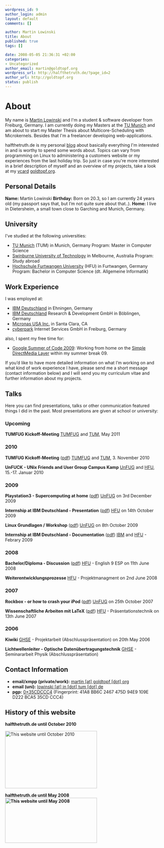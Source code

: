 ```yaml
--- 
wordpress_id: 9
author_login: admin
layout: default
comments: []

author: Martin Lowinski
title: About
published: true
tags: []

date: 2008-05-05 21:36:31 +02:00
categories: 
- Uncategorized
author_email: martin@goldtopf.org
wordpress_url: http://halfthetruth.de/?page_id=2
author_url: http://goldtopf.org
status: publish
---
```

<h1>About</h1>

My name is <a href="http://goldtopf.org">Martin Lowinski</a> and I'm a student & software developer from Freiburg, Germany. I am currently doing my Masters at the <a href="http://in.tum.de">TU Munich</a> and am about to start my Master Thesis about Multicore-Scheduling with Microkernels. Besides that I'm a freelancer developing web-applications.

halfthetruth.de is my personal <a title="Blog - Wikipedia" href="http://en.wikipedia.org/wiki/Blog">blog</a> about basically everything I'm interested in and is worthy to spend some words about. Topics can vary from programming on Linux to administering a customers website or my experiences from the last holiday trip. So just in case you're more interested in a brief description of myself and an overview of my projects, take a look at my <a title="VCard - Wikipedia" href="http://en.wikipedia.org/wiki/Vcard">vcard</a> <a href="http://goldtopf.org">goldtopf.org</a>.
<h2>Personal Details</h2>
<strong>Name:</strong> Martin Lowinski
<strong>Birthday:</strong> Born on 20.3, so I am currently 24 years old (my passport says that, but I&rsquo;m not quite sure about that..).
<strong>Home:</strong> I live in Dietersheim, a small town close to Garching and Munich, Germany.
<h2>University</h2>
I've studied at the following universities:
<ul>
	<li><a href="http://in.tum.de">TU Munich</a> (TUM) in Munich, Germany
Program: Master in Computer Science</li>
	<li><a href="http://swin.edu.au">Swinburne University of Technology</a> in Melbourne, Australia
Program: Study abroad</li>
	<li><a href="http://www.hs-furtwangen.de">Hochschule Furtwangen University</a> (HFU) in Furtwangen, Germany
Program: Bachelor in Computer Science (dt. Allgemeine Informatik)</li>
</ul>
<h2>Work Experience</h2>
I was employed at:
<ul>
	<li><a href="http://de.ibm.com/">IBM Deutschland</a> in Ehningen, Germany</li>
	<li><a href="http://de.ibm.com">IBM Deutschland</a> Research &amp; Development GmbH in B&ouml;blingen, Germany</li>
	<li><a href="http://micronas.com/">Micronas USA Inc.</a> in Santa Clara, CA</li>
	<li><a href="http://cyberpark.de/">cyberpark</a> Internet Services GmbH in Freiburg, Germany</li>
</ul>
also, I spent my free time for:
<ul>
	<li><a href="http://socghop.appspot.com/">Google Summer of Code 2009</a>: Working from home on the <a href="http://libsdl.org">Simple DirectMedia Layer</a> within my summer break 09.</li>
</ul>
If you&rsquo;d like to have more detailed information on what I&rsquo;m working on and what kind of work experience I have, please send me a short message (contact information below) and I will send you my curriculum vitae and further information about my projects.
<h2>Talks</h2>
Here you can find presentations, talks or other communication featured things I did in the past. Most presentations are given at school or university:
<h3>Upcoming</h3>
<strong>TUMFUG Kickoff-Meeting</strong>
<a href="http://info.fs.tum.de/TUMFUG">TUMFUG</a> and <a href="http://in.tum.de">TUM</a>, May 2011
<h3>2010</h3>
<strong>TUMFUG Kickoff-Meeting</strong> (<a href="https://halfthetruth.de/wp-content/uploads/2008/05/tumfug-kickoff.pdf">pdf</a>)
<a href="http://info.fs.tum.de/TUMFUG">TUMFUG</a> and <a href="http://in.tum.de">TUM</a>, 3. November 2010

<strong>UnFUCK - UNix Friends and User Group Campus Kamp</strong>
<a href="http://unfuck.eu">UnFUG</a> and <a href="http://www.hs-furtwangen.de">HFU</a>, 15.-17. Januar 2010
<h3>2009</h3>
<strong>Playstation3 - Supercomputing at home</strong> (<a href="https://halfthetruth.de/wp-content/uploads/2011/02/programming-on-the-ps3.pdf">pdf</a>)
<a href="http://unfug.org">UnFUG</a> on 3rd December 2009

<strong>Internship at IBM Deutschland - Presentation</strong> (<a href="https://halfthetruth.de/wp-content/uploads/2008/05/praxisseminarbericht-ibm.pdf">pdf</a>)
<a href="http://www.hs-furtwangen.de">HFU</a> on 14th October 2009

<strong>Linux Grundlagen / Workshop</strong> (<a href="https://halfthetruth.de/wp-content/uploads/2011/02/linux-grundlagen.pdf">pdf</a>)
<a href="http://unfug.org">UnFUG</a> on 8th October 2009

<strong>Internship at IBM Deutschland - Documentation</strong> (<a href="https://halfthetruth.de/wp-content/uploads/2008/05/internship-ibm-report.pdf">pdf</a>)
<a href="http://de.ibm.com">IBM</a> and <a href="http://www.hs-furtwangen.de">HFU</a> - Febrary 2009
<h3>2008</h3>
<strong>Bachelor/Diploma - Discussion</strong> (<a href="https://halfthetruth.de/wp-content/uploads/2008/05/bologna-process.pdf">pdf</a>)
<a href="http://www.hs-furtwangen.de">HFU</a> - English 9 ESP on 11th June 2008

<strong>Weiterentwicklungsprozesse</strong>
<a href="http://www.hs-furtwangen.de">HFU</a> - Projektmanagment on 2nd June 2008
<h3>2007</h3>
<strong>Rockbox - or how to crash your iPod</strong> (<a href="https://halfthetruth.de/wp-content/uploads/2011/02/rockbox.pdf">pdf</a>)
<a href="http://unfug.org">UnFUG</a> on 25th October 2007

<strong>Wissenschaftliche Arbeiten mit LaTeX</strong> (<a href="https://halfthetruth.de/wp-content/uploads/2008/05/wissenschaftliches-arbeiten-mit-latex.pdf">pdf</a>)
<a href="http://www.hs-furtwangen.de">HFU</a> - Pr&auml;sentationstechnik on 13th June 2007
<h3>2006</h3>
<strong>Kiwiki</strong>
<a href="http://www.ghse.de">GHSE</a> - Projektarbeit (Abschlusspr&auml;sentation) on 20th May 2006

<strong>Lichtwellenleiter - Optische Daten&uuml;bertragungstechnik</strong>
<a href="http://www.ghse.de">GHSE</a> - Seminararbeit Physik (Abschlusspr&auml;sentation)
<h2>Contact Information</h2>
<ul>
	<li><strong>emai</strong><strong>l/xmpp (private/work):</strong> <a href="mailto:martin%20%5Bat%5D%20goldtopf%20%5Bdot%5D%20org">martin [at] goldtopf [dot] org</a></li>
	<li><strong>email (uni):</strong> <a href="mailto:lowinski [at] in [dot] tum [dot] de">lowinski [at] in [dot] tum [dot] de</a></li>
	<li><strong>pgp:</strong> <a href="http://pgpkeys.pca.dfn.de/pks/lookup?search=0x35CDCCC4&amp;op=vindex">0&times;35CDCCC4</a> (Fingerprint: 41A8 BB6C 2467 475D 94E9 109E D222 BCA5 35CD CCC4)</li>
</ul>
<h2>History of this website</h2>
<strong>halfthetruth.de until October 2010</strong>

<a href="https://halfthetruth.de/wp-content/uploads/2008/05/website-history-oct-2010.png"><img class="size-medium wp-image-263 alignnone" title="website-history-oct-2010" src="https://halfthetruth.de/wp-content/uploads/2008/05/website-history-oct-2010-300x187.png" alt="This website until October 2010" width="300" height="187" /></a>

<strong>halfthetruth.de until May 2008
</strong><strong><a href="https://halfthetruth.de/wp-content/uploads/2008/05/website-history-may-2008.png"><img class="alignnone size-medium wp-image-267" title="website-history-may-2008" src="https://halfthetruth.de/wp-content/uploads/2008/05/website-history-may-2008-300x147.png" alt="This website until May 2008" width="300" height="147" /></a></strong>

